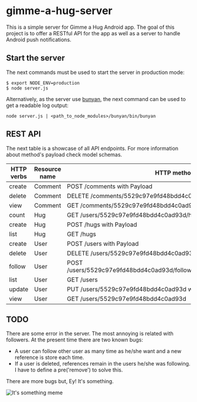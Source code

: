 # gimme-a-hug-server
This is a simple server for Gimme a Hug Android app. The goal of this project is to offer a RESTful API for the app as well as a server to handle Android push notifications.

## Start the server
The next commands must be used to start the server in production mode:
```
$ export NODE_ENV=production
$ node server.js
```

Alternatively, as the server use [bunyan](https://github.com/trentm/node-bunyan), the next command can be used to get a readable log output:
```
node server.js | <path_to_node_modules>/bunyan/bin/bunyan
```

## REST API
The next table is a showcase of all API endpoints. For more information about method's payload check model schemas.

| HTTP verbs    | Resource name | HTTP method                                                          |
| ------------- | ------------- | -------------------------------------------------------------------- |
| create        | Comment       | POST /comments with Payload                                          |
| delete        | Comment       | DELETE /comments/5529c97e9fd48bdd4c0ad93d                            |
| view          | Comment       | GET /comments/5529c97e9fd48bdd4c0ad93d                               |
| count         | Hug           | GET /users/5529c97e9fd48bdd4c0ad93d/hugs                             |
| create        | Hug           | POST /hugs with Payload                                              |
| list          | Hug           | GET /hugs                                                            |
| create        | User          | POST /users with Payload                                             |
| delete        | User          | DELETE /users/5529c97e9fd48bdd4c0ad93d                               |
| follow        | User          | POST /users/5529c97e9fd48bdd4c0ad93d/follow/553353ae8c85e592520cd027 |
| list          | User          | GET /users                                                           |
| update        | User          | PUT /users/5529c97e9fd48bdd4c0ad93d with Payload                     |
| view          | User          | GET /users/5529c97e9fd48bdd4c0ad93d                                  |

## TODO
There are some error in the server. The most annoying is related with followers. At the present time there are two known bugs:

 - A user can follow other user as many time as he/she want and a new reference is store each time.
 - If a user is deleted, references remain in the users he/she was following. I have to define a pre('remove') to solve this.

There are more bugs but, Ey! It's something.

![It's something meme](http://davidmogar.com/uploads/github/its_something.png "It's something meme")
